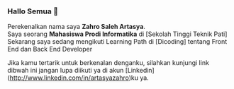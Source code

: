 ### Hallo Semua 👋

Perekenalkan nama saya **Zahro Saleh Artasya**.\
Saya seorang **Mahasiswa Prodi Informatika** di [Sekolah Tinggi Teknik Pati]
Sekarang saya sedang mengikuti Learning Path di [Dicoding] tentang Front End dan Back End Developer

Jika kamu tertarik untuk berkenalan denganku, silahkan kunjungi link dibwah ini jangan lupa diikuti ya di akun [Linkedin]
(http://www.linkedin.com/in/artasyazahro)ku ya.

